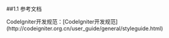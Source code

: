 \#\#1.1 参考文档

CodeIgniter开发规范：\[CodeIgniter开发规范\]\(http:\/\/codeigniter.org.cn\/user\_guide\/general\/styleguide.html\)




